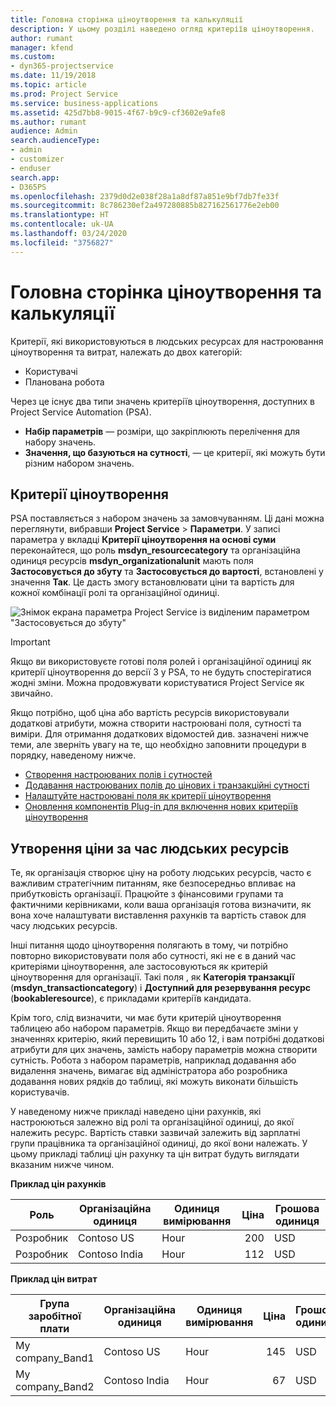 ```yaml
---
title: Головна сторінка ціноутворення та калькуляції
description: У цьому розділі наведено огляд критеріїв ціноутворення.
author: rumant
manager: kfend
ms.custom:
- dyn365-projectservice
ms.date: 11/19/2018
ms.topic: article
ms.prod: Project Service
ms.service: business-applications
ms.assetid: 425d7bb8-9015-4f67-b9c9-cf3602e9afe8
ms.author: rumant
audience: Admin
search.audienceType:
- admin
- customizer
- enduser
search.app:
- D365PS
ms.openlocfilehash: 2379d0d2e038f28a1a8df87a851e9bf7db7fe33f
ms.sourcegitcommit: 8c786230ef2a497280885b827162561776e2eb00
ms.translationtype: HT
ms.contentlocale: uk-UA
ms.lasthandoff: 03/24/2020
ms.locfileid: "3756827"
---
```

# <a name="pricing-and-costing-dimensions-home-page"></a>Головна сторінка ціноутворення та калькуляції

Критерії, які використовуються в людських ресурсах для настроювання ціноутворення та витрат, належать до двох категорій:

- Користувачі
- Планована робота

Через це існує два типи значень критеріїв ціноутворення, доступних в Project Service Automation (PSA). 

- **Набір параметрів** — розміри, що закріплюють перелічення для набору значень.
- **Значення, що базуються на сутності**, — це критерії, які можуть бути різним набором значень.

## <a name="pricing-dimensions"></a>Критерії ціноутворення

PSA поставляється з набором значень за замовчуванням. Ці дані можна переглянути, вибравши **Project Service** > **Параметри**. У записі параметра у вкладці **Критерії ціноутворення на основі суми** переконайтеся, що роль **msdyn_resourcecategory** та організаційна одиниця ресурсів **msdyn_organizationalunit** мають поля **Застосовується до збуту** та **Застосовується до вартості**, встановлені у значення **Так**. Це дасть змогу встановлювати ціни та вартість для кожної комбінації ролі та організаційної одиниці.

![Знімок екрана параметра Project Service із виділеним параметром "Застосовується до збуту"](media/PS-OOB-parameters.png)

> [!IMPORTANT]
> Якщо ви використовуєте готові поля ролей і організаційної одиниці як критерії ціноутворення до версії 3 у PSA, то не будуть спостерігатися жодні зміни. Можна продовжувати користуватися Project Service як звичайно. 

Якщо потрібно, щоб ціна або вартість ресурсів використовували додаткові атрибути, можна створити настроювані поля, сутності та виміри. Для отримання додаткових відомостей див. зазначені нижче теми, але зверніть увагу на те, що необхідно заповнити процедури в порядку, наведеному нижче.

- [Створення настроюваних полів і сутностей](create-custom-fields-entities.md)
- [Додавання настроюваних полів до цінових і транзакційні сутності](field-references.md)
- [Налаштуйте настроювані поля як критерії ціноутворення](set-up-pricing-dimensions.md)
- [Оновлення компонентів Plug-in для включення нових критеріїв ціноутворення](update-plug-in-attributes.md)

## <a name="pricing-human-resource-time"></a>Утворення ціни за час людських ресурсів
Те, як організація створює ціну на роботу людських ресурсів, часто є важливим стратегічним питанням, яке безпосередньо впливає на прибутковість організації. Працюйте з фінансовими групами та фактичними керівниками, коли ваша організація готова визначити, як вона хоче налаштувати виставлення рахунків та вартість ставок для часу людських ресурсів.

Інші питання щодо ціноутворення полягають в тому, чи потрібно повторно використовувати поля або сутності, які не є в даний час критеріями ціноутворення, але застосовуються як критерій ціноутворення для організації. Такі поля , як **Категорія транзакції** (**msdyn_transactioncategory**) і **Доступний для резервування ресурс** (**bookableresource**), є прикладами критеріїв кандидата. 

Крім того, слід визначити, чи має бути критерій ціноутворення таблицею або набором параметрів. Якщо ви передбачаєте зміни у значеннях критерію, який перевищить 10 або 12, і вам потрібні додаткові атрибути для цих значень, замість набору параметрів можна створити сутність. Робота з набором параметрів, наприклад додавання або видалення значень, вимагає від адміністратора або розробника додавання нових рядків до таблиці, які можуть виконати більшість користувачів.

У наведеному нижче прикладі наведено ціни рахунків, які настроюються залежно від ролі та організаційної одиниці, до якої належить ресурс. Вартість ставки зазвичай залежить від зарплатні групи працівника та організаційної одиниці, до якої вони належать. У цьому прикладі таблиці цін рахунку та цін витрат будуть виглядати вказаним нижче чином.

**Приклад цін рахунків**

| Роль        | Організаційна одиниця    |Одиниця вимірювання      |Ціна      |Грошова одиниця  |
| ------------|-------------|----------|----------:|----------|
| Розробник   | Contoso US  |Hour | 200|USD     |
| Розробник   | Contoso India |Hour|   112|USD     |


**Приклад цін витрат**

| Група заробітної плати     | Організаційна одиниця    |Одиниця вимірювання      |Ціна      |Грошова одиниця  |
| ----------------|-------------|----------|----------:|----------|
| My company_Band1 | Contoso US  |Hour | 145|USD     |
| My company_Band2 | Contoso India |Hour|   67|USD     |
